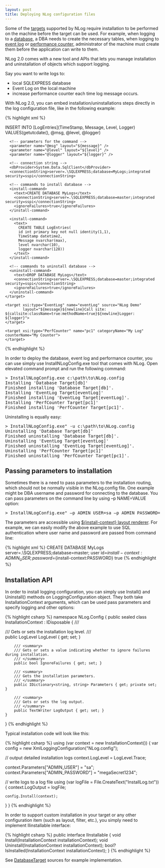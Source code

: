 ```yaml
---
layout: post
title: Deploying NLog configuration files
---
```


Some of the [targets](https://github.com/NLog/NLog/wiki/Targets) supported by NLog require installation to be performed on the machine before the target can be used. For example, when logging to a [database](https://github.com/NLog/NLog/wiki/Database-target), a DBA needs to create the necessary tables, when logging to [event log](https://github.com/NLog/NLog/wiki/EventLog-target) or [performance counter](https://github.com/NLog/NLog/wiki/PerfCounter-target), administrator of the machine must create them before the application can write to them.

NLog 2.0 comes with a new tool and APIs that lets you manage installation and uninstallation of objects which support logging.

Say you want to write logs to:

 * local SQLEXPRESS database
 * Event Log on the local machine
 * increase performance counter each time log message occurs.

With NLog 2.0, you can embed installation/uninstallations steps directly in the log configuration file, like in the following example:

{% highlight xml %}
<?xml version="1.0" encoding="utf-8" ?>
<nlog xmlns="http://www.nlog-project.org/schemas/NLog.xsd"
      xmlns:xsi="http://www.w3.org/2001/XMLSchema-instance">
  <targets>
    <target xsi:type="Database" name="db">
      <!-- SQL command to be executed for each entry -->
      <commandText>INSERT INTO [LogEntries](TimeStamp, Message, Level, Logger) VALUES(getutcdate(), @msg, @level, @logger)</commandText>

      <!-- parameters for the command -->
      <parameter name="@msg" layout="${message}" />
      <parameter name="@level" layout="${level}" />
      <parameter name="@logger" layout="${logger}" />

      <!-- connection string -->
      <dbProvider>System.Data.SqlClient</dbProvider>
      <connectionString>server=.\SQLEXPRESS;database=MyLogs;integrated security=sspi</connectionString>

      <!-- commands to install database -->
      <install-command>
        <text>CREATE DATABASE MyLogs</text>
        <connectionString>server=.\SQLEXPRESS;database=master;integrated security=sspi</connectionString>
        <ignoreFailures>true</ignoreFailures>
      </install-command>

      <install-command>
        <text>
          CREATE TABLE LogEntries(
          id int primary key not null identity(1,1),
          TimeStamp datetime2,
          Message nvarchar(max),
          level nvarchar(10),
          logger nvarchar(128))
        </text>
      </install-command>

      <!-- commands to uninstall database -->
      <uninstall-command>
        <text>DROP DATABASE MyLogs</text>
        <connectionString>server=.\SQLEXPRESS;database=master;integrated security=sspi</connectionString>
        <ignoreFailures>true</ignoreFailures>
      </uninstall-command>
    </target>

    <target xsi:type="EventLog" name="eventLog" source="NLog Demo"
            layout="${message}${newline}Call site: ${callsite:className=true:methodName=true}${newline}Logger: ${logger}">
    </target>

    <target xsi:type="PerfCounter" name="pc1" categoryName="My Log" counterName="My Counter">
    </target>

  <rules>
    <logger name="*" minlevel="Trace" writeTo="db,eventLog,pc1" />
  </rules>
</nlog>
{% endhighlight %}

In order to deploy the database, event log and performance counter, you can use simply use InstallNLogConfig.exe tool that comes with NLog. Open elevated command prompt and run the following command:

<pre>
> InstallNLogConfig.exe c:\path\to\NLog.config
Installing 'Database Target[db]'
Finished installing 'Database Target[db]'.
Installing 'EventLog Target[eventLog]'
Finished installing 'EventLog Target[eventLog]'.
Installing 'PerfCounter Target[pc1]'
Finished installing 'PerfCounter Target[pc1]'.
</pre>

Uninstalling is equally easy:

<pre>
> InstallNLogConfig.exe" -u c:\path\to\NLog.config 
Uninstalling 'Database Target[db]' 
Finished uninstalling 'Database Target[db]'. 
Uninstalling 'EventLog Target[eventLog]' 
Finished uninstalling 'EventLog Target[eventLog]'. 
Uninstalling 'PerfCounter Target[pc1]' 
Finished uninstalling 'PerfCounter Target[pc1]'.
</pre>

Passing parameters to installation
----------------------------------
Sometimes there is a need to pass parameters to the installation routing, which should not be normally visible in the NLog.config file. One example might be DBA username and password for connecting to the database. You can pass parameters on the command line by using –p NAME=VALUE option:

<pre>
> InstallNLogConfig.exe" –p ADMIN_USER=sa –p ADMIN_PASSWORD=megaSecret1234 c:\path\to\NLog.config 
</pre>

The parameters are accessible using [${install-context} layout renderer](https://github.com/NLog/NLog/wiki/InstallContext-Layout-Renderer). For example, we can easily modify the above example to use SQL authentication where user name and password are passed from command line:

{% highlight xml %}
<install-command>
  <text>CREATE DATABASE MyLogs</text>
    <connectionString>server=.\SQLEXPRESS;database=master;
                      user id=${install-context:ADMIN_USER};password=${install-context:PASSWORD}</connectionString>
    <ignoreFailures>true</ignoreFailures>
</install-command>
{% endhighlight %}

Installation API
----------------
In order to install logging configuration, you can simply use Install() and Uninstall() methods on LoggingConfiguration object. They both take InstallationContext arguments, which can be used pass parameters and specify logging and other options:

{% highlight csharp %}
namespace NLog.Config
{
    public sealed class InstallationContext : IDisposable
    {
        /// <summary>
        /// Gets or sets the installation log level.
        /// </summary>
        public LogLevel LogLevel { get; set; }

        /// <summary>
        /// Gets or sets a value indicating whether to ignore failures during installation.
        /// </summary>
        public bool IgnoreFailures { get; set; }

        /// <summary>
        /// Gets the installation parameters.
        /// </summary>
        public IDictionary<string, string> Parameters { get; private set; }

        /// <summary>
        /// Gets or sets the log output.
        /// </summary>
        public TextWriter LogOutput { get; set; }
    }
}
{% endhighlight %}

Typical installation code will look like this:

{% highlight csharp %}
using (var context = new InstallationContext())
{
  var config = new XmlLoggingConfiguration("NLog.config");

  // output detailed installation logs
  context.LogLevel = LogLevel.Trace;

  context.Parameters["ADMIN_USER"] = "sa";
  context.Parameters["ADMIN_PASSWORD"] = "megaSecret1234";

  // write logs to a log file
  using (var logFile = File.CreateText("InstallLog.txt"))
  {
    context.LogOutput = logFile;

    config.Install(context);  
  }
}
{% endhighlight %}

In order to support custom installation in your target or any other configuration item (such as layout, filter, etc.), you simply need to implement IIinstallable interface:

{% highlight csharp %}
public interface IInstallable
{
  void Install(InstallationContext installationContext);
  void Uninstall(InstallationContext installationContext);
  bool? IsInstalled(InstallationContext installationContext);
}
{% endhighlight %}

See [DatabaseTarget](http://github.com/NLog/NLog/blob/master/src/NLog/Targets/DatabaseTarget.cs) sources for example implementation.